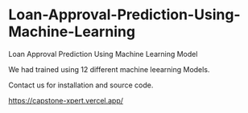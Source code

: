# Loan-Approval-Prediction-Using-Machine-Learning
Loan Approval Prediction Using Machine Learning Model

We had trained using 12 different machine leearning Models.

Contact us for installation and source code.

https://capstone-xpert.vercel.app/
